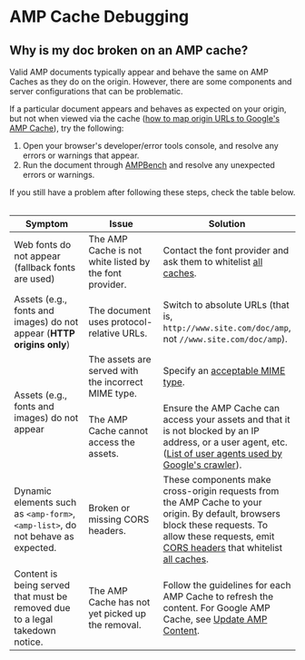 # AMP Cache Debugging

## Why is my doc broken on an AMP cache?

Valid AMP documents typically appear and behave the same on AMP Caches as they
do on the origin. However, there are some components and server configurations
that can be problematic.

If a particular document appears and behaves as expected on your origin, but not
when viewed via the cache ([how to map origin URLs to Google's AMP
Cache](https://developers.google.com/amp/cache/overview#amp-cache-url-format)),
try the following:

1. Open your browser's developer/error tools console, and resolve
    any errors or warnings that appear.
2.  Run the document through [AMPBench](https://ampbench.appspot.com/) and
    resolve any unexpected errors or warnings.

If you still have a problem after following these steps, check the table below.

<table>
<table>
  <thead>
    <tr>
      <th width="30%">Symptom</th>
      <th width="30%">Issue</th>
      <th width="40%">Solution</th>
    </tr>
  </thead>
  <tbody>
    <tr>
      <td>Web fonts do not appear (fallback fonts are used)</td>
      <td>The AMP Cache is not white listed by the font provider.</td>
      <td>Contact the font provider and ask them to whitelist <a href="https://www.ampproject.org/docs/guides/amp-cors-requests.html#cors-security-in-amp">all caches</a>.</td>
    </tr>
    <tr>
      <td>Assets (e.g., fonts and images) do not appear (<strong>HTTP origins only</strong>)</td>
      <td>The document uses protocol-relative URLs.</td>
      <td>Switch to absolute URLs (that is, <code>http://www.site.com/doc/amp</code>, not <code>//www.site.com/doc/amp</code>).</td>
    </tr>
    <tr>
      <td rowspan="2">Assets (e.g., fonts and images) do not appear</td>
      <td>The assets are served with the incorrect MIME type.</td>
      <td>Specify an <a href="https://github.com/ampproject/amphtml/blob/master/spec/amp-cache-guidelines.md#guidelines-accepted-mime-types">acceptable MIME type</a>.</td>
    </tr>
    <tr>
      <td>The AMP Cache cannot access the assets.</td>
      <td>Ensure the AMP Cache can access your assets and that it is not blocked by an IP address, or a user agent, etc. (<a href="https://support.google.com/webmasters/answer/1061943?hl=en">List of user agents used by Google's crawler</a>).</td>
    </tr>
    <tr>
      <td>Dynamic elements such as <code>&lt;amp-form&gt;</code>, <code>&lt;amp-list&gt;</code>, do not behave as expected.</td>
      <td>Broken or missing CORS headers.</td>
      <td>These components make cross-origin requests from the AMP Cache to your origin. By default, browsers block these requests. To allow these requests, emit <a href="https://developer.mozilla.org/en-US/docs/Web/HTTP/Access_control_CORS">CORS headers</a> that whitelist <a href="https://www.ampproject.org/docs/guides/amp-cors-requests.html">all caches</a>.</td>
    </tr>
    <tr>
      <td>Content is being served that must be removed due to a legal takedown notice.</td>
      <td>The AMP Cache has not yet picked up the removal.</td>
      <td>Follow the guidelines for each AMP Cache to refresh the content. For Google AMP Cache, see <a href="https://developers.google.com/amp/cache/update-cache">Update AMP Content</a>.</td>
    </tr>
</tbody>
</table>
